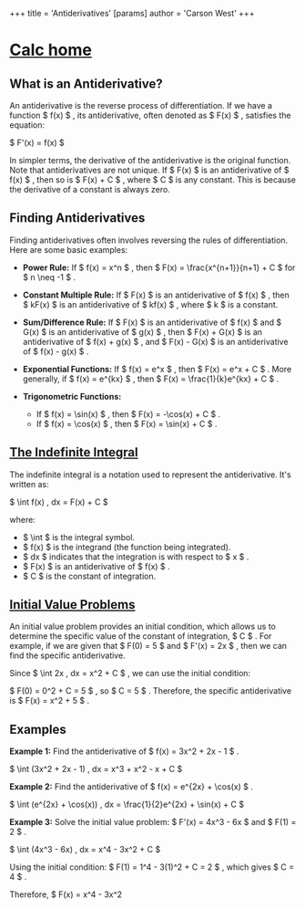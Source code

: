 +++
 title = 'Antiderivatives'
[params]
	author = 'Carson West'
+++
# [Calc home](./../calc-home/)

## What is an Antiderivative?

An antiderivative is the reverse process of differentiation.  If we have a function  $ f(x) $ , its antiderivative, often denoted as  $ F(x) $ , satisfies the equation:

 $ F'(x) = f(x) $ 

In simpler terms, the derivative of the antiderivative is the original function.  Note that antiderivatives are not unique. If  $ F(x) $  is an antiderivative of  $ f(x) $ , then so is  $ F(x) + C $ , where  $ C $  is any constant. This is because the derivative of a constant is always zero.


## Finding Antiderivatives

Finding antiderivatives often involves reversing the rules of differentiation.  Here are some basic examples:

* **Power Rule:** If  $ f(x) = x^n $ , then  $ F(x) = \frac{x^{n+1}}{n+1} + C $  for  $ n \neq -1 $ .

* **Constant Multiple Rule:** If  $ F(x) $  is an antiderivative of  $ f(x) $ , then  $ kF(x) $  is an antiderivative of  $ kf(x) $ , where  $ k $  is a constant.

* **Sum/Difference Rule:** If  $ F(x) $  is an antiderivative of  $ f(x) $  and  $ G(x) $  is an antiderivative of  $ g(x) $ , then  $ F(x) + G(x) $  is an antiderivative of  $ f(x) + g(x) $ , and  $ F(x) - G(x) $  is an antiderivative of  $ f(x) - g(x) $ .


* **Exponential Functions:** If  $ f(x) = e^x $ , then  $ F(x) = e^x + C $ .  More generally, if  $ f(x) = e^{kx} $ , then  $ F(x) = \frac{1}{k}e^{kx} + C $ .

* **Trigonometric Functions:**
    * If  $ f(x) = \sin(x) $ , then  $ F(x) = -\cos(x) + C $ .
    * If  $ f(x) = \cos(x) $ , then  $ F(x) = \sin(x) + C $ .


## [The Indefinite Integral](./../the-indefinite-integral/)

The indefinite integral is a notation used to represent the antiderivative.  It's written as:

 $ \int f(x) \, dx = F(x) + C $ 

where:

*  $ \int $  is the integral symbol.
*  $ f(x) $  is the integrand (the function being integrated).
*  $ dx $  indicates that the integration is with respect to  $ x $ .
*  $ F(x) $  is an antiderivative of  $ f(x) $ .
*  $ C $  is the constant of integration.


## [Initial Value Problems](./../initial-value-problems/)

An initial value problem provides an initial condition, which allows us to determine the specific value of the constant of integration,  $ C $ .  For example, if we are given that  $ F(0) = 5 $  and  $ F'(x) = 2x $ , then we can find the specific antiderivative.

Since  $ \int 2x \, dx = x^2 + C $ , we can use the initial condition:

 $ F(0) = 0^2 + C = 5 $ , so  $ C = 5 $ .  Therefore, the specific antiderivative is  $ F(x) = x^2 + 5 $ .


##  Examples

**Example 1:** Find the antiderivative of  $ f(x) = 3x^2 + 2x - 1 $ .

 $ \int (3x^2 + 2x - 1) \, dx = x^3 + x^2 - x + C $ 


**Example 2:** Find the antiderivative of  $ f(x) = e^{2x} + \cos(x) $ .

 $ \int (e^{2x} + \cos(x)) \, dx = \frac{1}{2}e^{2x} + \sin(x) + C $ 


**Example 3:** Solve the initial value problem:  $ F'(x) = 4x^3 - 6x $  and  $ F(1) = 2 $ .

 $ \int (4x^3 - 6x) \, dx = x^4 - 3x^2 + C $ 

Using the initial condition:  $ F(1) = 1^4 - 3(1)^2 + C = 2 $ , which gives  $ C = 4 $ .

Therefore,  $ F(x) = x^4 - 3x^2